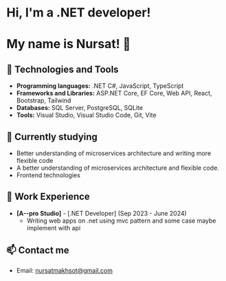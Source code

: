 # Hi, I'm a .NET developer!

# My name is Nursat! 👋

## 🔧 Technologies and Tools

- **Programming languages:** .NET C#, JavaScript, TypeScript
- **Frameworks and Libraries:** ASP.NET Core, EF Core, Web API, React, Bootstrap, Tailwind
- **Databases:** SQL Server, PostgreSQL, SQLite
- **Tools:** Visual Studio, Visual Studio Code, Git, Vite

## 🌱 Currently studying

- Better understanding of microservices architecture and writing more flexible code
- A better understanding of microservices architecture and flexible code.
- Frontend technologies

## 💼 Work Experience

- **[A--pro Studio]** - [.NET Developer] (Sep 2023 - June 2024)
  - Writing web apps on .net using mvc pattern and some case maybe implement with api

## 📫 Contact me

- Email: nursatmakhsot@gmail.com
